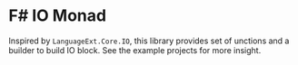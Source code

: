 # F# IO Monad

Inspired by `LanguageExt.Core.IO`, this library provides set of unctions and 
a builder to build IO block. See the example projects for more insight.